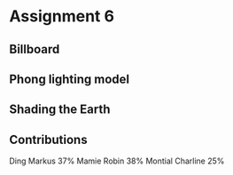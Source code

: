 # Assignment 6

## Billboard

## Phong lighting model

## Shading the Earth

## Contributions

Ding Markus 37%
Mamie Robin 38%
Montial Charline 25%

